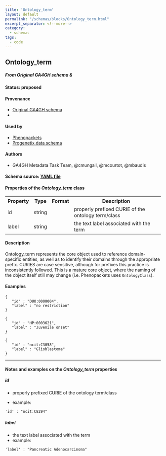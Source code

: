 ```yaml
---
title: 'Ontology_term'
layout: default
permalink: "/schemas/blocks/Ontology_term.html"
excerpt_separator: <!--more-->
category:
  - schemas
tags:
  - code
---
```

## Ontology_term
##### From Original GA4GH schema & 

#### Status: __proposed__

<!--more-->



#### Provenance  

* [Original GA4GH schema](https://github.com/ga4gh/ga4gh-schemas/blob/master/src/main/proto/ga4gh/common.proto#L152)  
*   

#### Used by  

* [Phenopackets](https://github.com/phenopackets/phenopacket-schema/blob/master/docs/ontologyclass.rst)  
* [Progenetix data schema](http://progenetix.org)  

#### Authors

* GA4GH Metadata Task Team, @cmungall, @mcourtot, @mbaudis

#### Schema source: [YAML file](https://github.com/ga4gh-schemablocks/blocks/blob/master/src/yaml/ontology_term.yaml)    
#### Properties of the _Ontology_term_ class    

<table>
  <tr>
    <th>Property</th>
    <th>Type</th>
    <th>Format</th>
    <th>Description</th>
  </tr>
  <tr>
    <td>id</td>
    <td>string</td>
    <td></td>
    <td>properly prefixed CURIE of the ontology term/class
</td>
  </tr>
  <tr>
    <td>label</td>
    <td>string</td>
    <td></td>
    <td>the text label associated with the term</td>
  </tr>

</table>


#### Description 
Ontology_term represents the core object used to reference domain-specific 
entities, as well as to identify their domains through the appropriate
prefix.
CURIES are case sensitive, although for prefixes this practice is 
inconsistently followed.
This is a mature core object, where the naming of the object itself still may change (i.e. Phenopackets uses `OntologyClass`).



#### Examples

```
{
   "id" : "DUO:0000004",
   "label" : "no restriction"
}
```
```
{
   "id" : "HP:0003621",
   "label" : "Juvenile onset"
}
```
```
{
   "id" : "ncit:C3058",
   "label" : "Glioblastoma"
}
```
--------------------------------------------------------------------------------

<h4>Notes and examples on the <i>Ontology_term</i> properties</h4>

##### id

* properly prefixed CURIE of the ontology term/class

* example:

```
'id' : "ncit:C8294"
```

##### label

* the text label associated with the term
* example:

```
'label' : "Pancreatic Adenocarcinoma"
```

